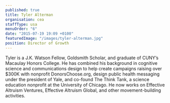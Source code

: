 ```yaml
---
published: true
title: Tyler Alterman
organisation: cea
staffType: usa
menuOrder: "6"
date: "2015-07-19 19:09 +0100"
featuredImage: "/images/tyler-alterman.jpg"
position: Director of Growth
---
```


Tyler is a J.K. Watson Fellow, Goldsmith Scholar, and graduate of CUNY’s Macaulay Honors College. He has combined his background in cognitive science and communications design to help create campaigns raising over $300K with nonprofit DonorsChoose.org, design public health messaging under the president of Yale, and co-found The Think Tank, a science education nonprofit at the University of Chicago. He now works on Effective Altruism Ventures, Effective Altruism Global, and other movement-building activities.

